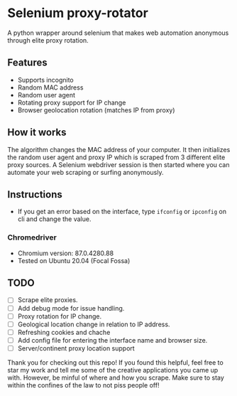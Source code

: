 # Selenium proxy-rotator
A python wrapper around selenium that makes web automation anonymous through elite proxy rotation.

## Features
- Supports incognito
- Random MAC address
- Random user agent
- Rotating proxy support for IP change
- Browser geolocation rotation (matches IP from proxy)

## How it works
The algorithm changes the MAC address of your computer. It then initializes the random user agent and proxy IP which is scraped from 3 different elite proxy sources. A Selenium webdriver session is then started where you can automate your web scraping or surfing anonymously.

## Instructions
- If you get an error based on the interface, type `ifconfig` or `ipconfig` on cli and change the value.

### Chromedriver 
- Chromium version: 87.0.4280.88
- Tested on Ubuntu 20.04 (Focal Fossa)

## TODO
- [ ] Scrape elite proxies.
- [ ] Add debug mode for issue handling.
- [ ] Proxy rotation for IP change.
- [ ] Geological location change in relation to IP address.
- [ ] Refreshing cookies and chache 
- [ ] Add config file for entering the interface name and browser size.
- [ ] Server/continent proxy location support

Thank you for checking out this repo! 
If you found this helpful, feel free to star my work and tell me some of the creative applications you came up with. However, be minful of where and how you scrape. Make sure to stay within the confines of the law to not piss people off!